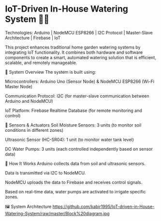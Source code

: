 # IoT-Driven In-House Watering System 🌱💧
Technologies: Arduino | NodeMCU ESP8266 | I2C Protocol | Master-Slave Architecture | Firebase | IoT

This project enhances traditional home garden watering systems by integrating IoT functionality. It combines both hardware and software components to create a smart, automated watering solution that is efficient, scalable, and remotely manageable.

🔧 System Overview
The system is built using:

Microcontrollers: Arduino Uno (Sensor Node) & NodeMCU ESP8266 (Wi-Fi Master Node)

Communication Protocol: I2C (for master-slave communication between Arduino and NodeMCU)

IoT Platform: Firebase Realtime Database (for remote monitoring and control)

🌿 Sensors & Actuators
Soil Moisture Sensors: 3 units (to monitor soil conditions in different zones)

Ultrasonic Sensor (HC-SR04): 1 unit (to monitor water tank level)

DC Water Pumps: 3 units (each controlled independently based on sensor data)

📡 How It Works
Arduino collects data from soil and ultrasonic sensors.

Data is transmitted via I2C to NodeMCU.

NodeMCU uploads the data to Firebase and receives control signals.

Based on real-time data, water pumps are activated to irrigate specific zones.

🖼️ System Architecture
https://github.com/kabir1995/IoT-driven-in-House-Watering-System/raw/master/Block%20diagram.jpg
